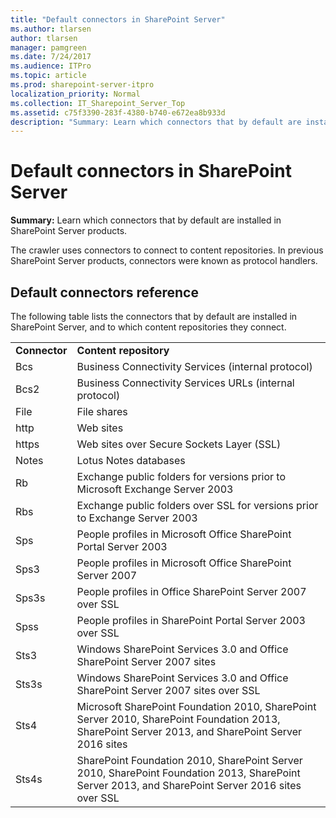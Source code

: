 ```yaml
---
title: "Default connectors in SharePoint Server"
ms.author: tlarsen
author: tlarsen
manager: pamgreen
ms.date: 7/24/2017
ms.audience: ITPro
ms.topic: article
ms.prod: sharepoint-server-itpro
localization_priority: Normal
ms.collection: IT_Sharepoint_Server_Top
ms.assetid: c75f3390-283f-4380-b740-e672ea8b933d
description: "Summary: Learn which connectors that by default are installed in SharePoint Server products."
---
```


# Default connectors in SharePoint Server

 **Summary:** Learn which connectors that by default are installed in SharePoint Server products. 
  
The crawler uses connectors to connect to content repositories. In previous SharePoint Server products, connectors were known as protocol handlers.
  
## Default connectors reference

The following table lists the connectors that by default are installed in SharePoint Server, and to which content repositories they connect.
  
|||
|:-----|:-----|
|**Connector** <br/> |**Content repository** <br/> |
|Bcs  <br/> |Business Connectivity Services (internal protocol)  <br/> |
|Bcs2  <br/> |Business Connectivity Services URLs (internal protocol)  <br/> |
|File  <br/> |File shares  <br/> |
|http  <br/> |Web sites  <br/> |
|https  <br/> |Web sites over Secure Sockets Layer (SSL)  <br/> |
|Notes  <br/> |Lotus Notes databases  <br/> |
|Rb  <br/> |Exchange public folders for versions prior to Microsoft Exchange Server 2003  <br/> |
|Rbs  <br/> |Exchange public folders over SSL for versions prior to Exchange Server 2003  <br/> |
|Sps  <br/> |People profiles in Microsoft Office SharePoint Portal Server 2003  <br/> |
|Sps3  <br/> |People profiles in Microsoft Office SharePoint Server 2007  <br/> |
|Sps3s  <br/> |People profiles in Office SharePoint Server 2007 over SSL  <br/> |
|Spss  <br/> |People profiles in SharePoint Portal Server 2003 over SSL  <br/> |
|Sts3  <br/> |Windows SharePoint Services 3.0 and Office SharePoint Server 2007 sites  <br/> |
|Sts3s  <br/> |Windows SharePoint Services 3.0 and Office SharePoint Server 2007 sites over SSL  <br/> |
|Sts4  <br/> |Microsoft SharePoint Foundation 2010, SharePoint Server 2010, SharePoint Foundation 2013, SharePoint Server 2013, and SharePoint Server 2016 sites  <br/> |
|Sts4s  <br/> |SharePoint Foundation 2010, SharePoint Server 2010, SharePoint Foundation 2013, SharePoint Server 2013, and SharePoint Server 2016 sites over SSL  <br/> |
   

